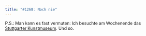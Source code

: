 ```yaml
---
title: "#1268: Noch nie"
---
```


P.S.: 
Man kann es fast vermuten: Ich besuchte am Wochenende das <a href="http://www.kunstmuseum-stuttgart.de/de/index.php?site=1&page=2&actualSel=30">Stuttgarter Kunstmuseum</a>.
Und so.

